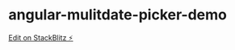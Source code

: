 # angular-mulitdate-picker-demo

[Edit on StackBlitz ⚡️](https://stackblitz.com/edit/angular-mulitdate-picker-demo)